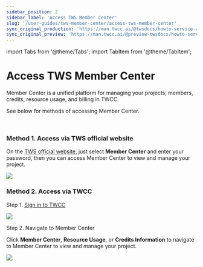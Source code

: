 ```yaml
---
sidebar_position: 2
sidebar_label: 'Access TWS Member Center'
slug: '/user-guides/tws-member-center/access-tws-member-center'
sync_original_production: 'https://man.twcc.ai/@twsdocs/howto-service-access-service-en' 
sync_original_preview: 'https://man.twcc.ai/@preview-twsdocs/howto-service-access-service-en' 
---
```


import Tabs from '@theme/Tabs';
import TabItem from '@theme/TabItem';

# Access TWS Member Center


Member Center is a unified platform for managing your projects, members, credits, resource usage, and billing in TWCC.

See below for methods of accessing Member Center.

<br/>


### Method 1. Access via TWS official website

On the [TWS official website](https://tws.twcc.ai/), just select **Member Center** and enter your password, then you can access Member Center to view and manage your project.

![](https://i.imgur.com/z20oK4C.png)


### Method 2. Access via TWCC

Step 1. [Sign in to TWCC](https://tws.twcc.ai/)

![](https://i.imgur.com/pl0UDND.png)

Step 2. Navigate to Member Center


Click **Member Center**, **Resource Usage**, or **Credits Information** to navigate to Member Center to view and manage your project.

![](https://cos.twcc.ai/SYS-MANUAL/uploads/upload_95178518fe62f0fe9dbdb918e5e6b14d.png)

<br/>
